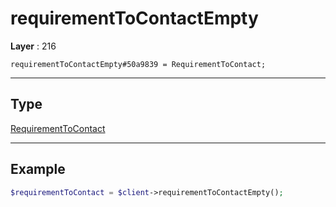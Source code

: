 # requirementToContactEmpty

**Layer** : 216

```tl
requirementToContactEmpty#50a9839 = RequirementToContact;
```

---

## Type

[RequirementToContact](type/RequirementToContact)

---

## Example

```php
$requirementToContact = $client->requirementToContactEmpty();
```